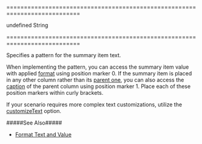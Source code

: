 ===========================================================================
<!--default-->undefined<!--/default-->
<!--type-->String<!--/type-->
===========================================================================

<!--shortDescription-->
Specifies a pattern for the summary item text.
<!--/shortDescription-->

<!--fullDescription-->
When implementing the pattern, you can access the summary item value with applied [format](/Documentation/ApiReference/UI_Widgets/dxDataGrid/Configuration/summary/totalItems/#valueFormat) using position marker 0. If the summary item is placed in any other column rather than its [parent one](/Documentation/ApiReference/UI_Widgets/dxDataGrid/Configuration/summary/totalItems/#column), you can also access the [caption](/Documentation/ApiReference/UI_Widgets/dxDataGrid/Configuration/columns/#caption) of the parent column using position marker 1. Place each of these position markers within curly brackets.

If your scenario requires more complex text customizations, utilize the [customizeText](/Documentation/ApiReference/UI_Widgets/dxDataGrid/Configuration/summary/totalItems/#customizeText) option.

#####See Also#####
- [Format Text and Value](/Documentation/Guide/Widgets/DataGrid/Summaries/Format_Text_and_Value/)
<!--/fullDescription-->